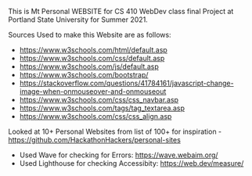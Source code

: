 This is Mt Personal WEBSITE for CS 410 WebDev class final Project at Portland State University for Summer 2021.

Sources Used to make this Website are as follows:
- https://www.w3schools.com/html/default.asp
- https://www.w3schools.com/css/default.asp
- https://www.w3schools.com/js/default.asp
- https://www.w3schools.com/bootstrap/
- https://stackoverflow.com/questions/41784161/javascript-change-image-when-onmouseover-and-onmouseout
- https://www.w3schools.com/css/css_navbar.asp
- https://www.w3schools.com/tags/tag_textarea.asp
- https://www.w3schools.com/css/css_align.asp

Looked at 10+ Personal Websites from list of 100+ for inspiration 
-https://github.com/HackathonHackers/personal-sites

- Used Wave for checking for Errors:  https://wave.webaim.org/
- Used Lighthouse for checking Accessibity: https://web.dev/measure/


